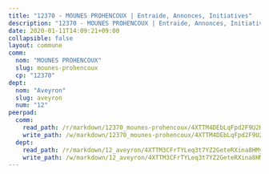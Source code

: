 ```yaml
---
title: "12370 - MOUNES PROHENCOUX | Entraide, Annonces, Initiatives"
description: "12370 - MOUNES PROHENCOUX | Entraide, Annonces, Initiatives"
date: 2020-01-11T14:09:21+09:00
collapsible: false
layout: commune
comm:
  nom: "MOUNES PROHENCOUX"
  slug: mounes-prohencoux
  cp: "12370"
dept:
  nom: "Aveyron"
  slug: aveyron
  num: "12"
peerpad:
  comm:
    read_path: /r/markdown/12370_mounes-prohencoux/4XTTM4DEbLqFpd2F9U2HQLaM5sjtTCbgoWD8bvoB1uZp3RDqA
    write_path: /w/markdown/12370_mounes-prohencoux/4XTTM4DEbLqFpd2F9U2HQLaM5sjtTCbgoWD8bvoB1uZp3RDqA-K3TgUdaLzLRafSmcy7zJWU5Y7HZzg7TYF6gr29hzQyXXKUgeKSYa6A54t8WaK7BuQPRHjgLdr8Tbn8pGQfkBZkkAHnG7q5QBs6TMpkZVFMfBR34UX1YnBmf6TtEuNrm2qwFPJoYL
  dept:
    read_path: /r/markdown/12_aveyron/4XTTM3CFrTYLeq3t7YZ2GeteRXina8HMy585xLdATaEm28gJq
    write_path: /w/markdown/12_aveyron/4XTTM3CFrTYLeq3t7YZ2GeteRXina8HMy585xLdATaEm28gJq-K3TgUfu3tdsvnJNzfCjLcQBm4uQ83gag77qnaAo9pjUvbpQyfAVAxJdyULKffeJFVcGHHVraYZNVQhiGBeBUKBFLy2Vr8dapgU6tQCmoJQ6dgnoqRGmK9bSxqhW9VArfxRuTPcgV
---
```


